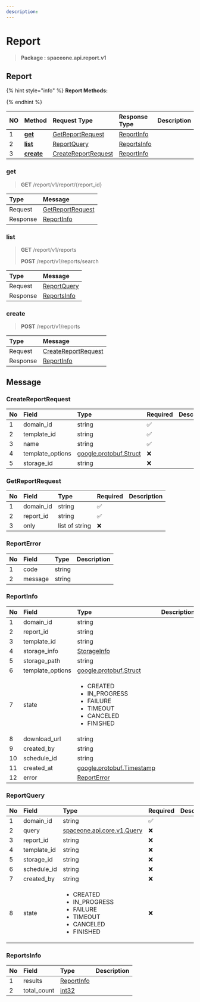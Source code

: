 ```yaml
---
description:  
---
```

# Report

>  **Package : spaceone.api.report.v1**

## Report

{% hint style="info" %}
**Report Methods:**

{%  endhint %}


| NO |  Method | Request Type | Response Type | Description |
| :--- | :--- | :--- | :--- | :--- |
| 1 | [**get**](report.md#get)|   [GetReportRequest](report.md#getreportrequest) |   [ReportInfo](report.md#reportinfo) |  |
| 2 | [**list**](report.md#list)|   [ReportQuery](report.md#reportquery) |   [ReportsInfo](report.md#reportsinfo) |  |
| 3 | [**create**](report.md#create)|   [CreateReportRequest](report.md#createreportrequest) |   [ReportInfo](report.md#reportinfo) |  | 
 

 
### get
> **GET** /report/v1/report/{report_id}
>


| Type | Message |
| :--- | :--- |
| Request | [GetReportRequest](report.md#getreportrequest) |
| Response |  [ReportInfo](report.md#reportinfo)  |
 
 

 
### list
> **GET** /report/v1/reports
>
> **POST** /report/v1/reports/search



| Type | Message |
| :--- | :--- |
| Request | [ReportQuery](report.md#reportquery) |
| Response |  [ReportsInfo](report.md#reportsinfo)  |
 
 

 
### create
> **POST** /report/v1/reports
>


| Type | Message |
| :--- | :--- |
| Request | [CreateReportRequest](report.md#createreportrequest) |
| Response |  [ReportInfo](report.md#reportinfo)  |


## 

## Message

### CreateReportRequest
| No | Field | Type | Required | Description |
| :--- | :--- | :--- | :--- | :--- |
| 1 | domain_id |string|✅| |
| 2 | template_id |string|✅| |
| 3 | name |string|✅| |
| 4 | template_options |[google.protobuf.Struct](https://github.com/protocolbuffers/protobuf/blob/master/src/google/protobuf/struct.proto)|❌| |
| 5 | storage_id |string|❌| |

### GetReportRequest
| No | Field | Type | Required | Description |
| :--- | :--- | :--- | :--- | :--- |
| 1 | domain_id |string|✅| |
| 2 | report_id |string|✅| |
| 3 | only |list of string|❌| |

### ReportError
| No | Field | Type |  Description |
| :--- | :--- | :--- | :--- |
| 1 | code |string | |
| 2 | message |string | |

### ReportInfo
<table>
  <thead>
    <tr>
      <th style="text-align:left">No</th>
      <th style="text-align:left">Field</th>
      <th style="text-align:left">Type</th>
      <th style="text-align:left">Description</th>
    </tr>
  </thead>
  <tbody>
    <tr>
      <td style="text-align:left">1</td>
      <td style="text-align:left">domain_id</td>
      <td style="text-align:left">string</td>
<td style="text-align:left"></td>

   </tr>
    <tr>
      <td style="text-align:left">2</td>
      <td style="text-align:left">report_id</td>
      <td style="text-align:left">string</td>
<td style="text-align:left"></td>

   </tr>
    <tr>
      <td style="text-align:left">3</td>
      <td style="text-align:left">template_id</td>
      <td style="text-align:left">string</td>
<td style="text-align:left"></td>

   </tr>
    <tr>
      <td style="text-align:left">4</td>
      <td style="text-align:left">storage_info</td>
      <td style="text-align:left"><a href="report.md#storageinfo">StorageInfo</a></td>
<td style="text-align:left"></td>

   </tr>
    <tr>
      <td style="text-align:left">5</td>
      <td style="text-align:left">storage_path</td>
      <td style="text-align:left">string</td>
<td style="text-align:left"></td>

   </tr>
    <tr>
      <td style="text-align:left">6</td>
      <td style="text-align:left">template_options</td>
      <td style="text-align:left"><a href="https://github.com/protocolbuffers/protobuf/blob/master/src/google/protobuf/struct.proto">google.protobuf.Struct</a></td>
<td style="text-align:left"></td>

   </tr>
    <tr>
      <td style="text-align:left">7</td>
      <td style="text-align:left">state</td>
      <td style="text-align:left"><ul>
          	<li>CREATED</li>
          	<li>IN_PROGRESS</li>
          	<li>FAILURE</li>
          	<li>TIMEOUT</li>
          	<li>CANCELED</li>
          	<li>FINISHED</li>
        </ul></td>
<td style="text-align:left"></td>

   </tr>
    <tr>
      <td style="text-align:left">8</td>
      <td style="text-align:left">download_url</td>
      <td style="text-align:left">string</td>
<td style="text-align:left"></td>

   </tr>
    <tr>
      <td style="text-align:left">9</td>
      <td style="text-align:left">created_by</td>
      <td style="text-align:left">string</td>
<td style="text-align:left"></td>

   </tr>
    <tr>
      <td style="text-align:left">10</td>
      <td style="text-align:left">schedule_id</td>
      <td style="text-align:left">string</td>
<td style="text-align:left"></td>

   </tr>
    <tr>
      <td style="text-align:left">11</td>
      <td style="text-align:left">created_at</td>
      <td style="text-align:left"><a href="https://github.com/protocolbuffers/protobuf/blob/master/src/google/protobuf/timestamp.proto">google.protobuf.Timestamp</a></td>
<td style="text-align:left"></td>

   </tr>
    <tr>
      <td style="text-align:left">12</td>
      <td style="text-align:left">error</td>
      <td style="text-align:left"><a href="report.md#reporterror">ReportError</a></td>
<td style="text-align:left"></td>

   </tr>
  </tbody>
</table>



### ReportQuery
<table>
  <thead>
    <tr>
      <th style="text-align:left">No</th>
      <th style="text-align:left">Field</th>
      <th style="text-align:left">Type</th>
      <th style="text-align:left">Required</th>
      <th style="text-align:left">Description</th>
    </tr>
  </thead>
  <tbody>
    <tr>
      <td style="text-align:left">1</td>
      <td style="text-align:left">domain_id</td>
      <td style="text-align:left">string</td>
<td style="text-align:left">✅</td>
<td style="text-align:left"></td>
   </tr>
    <tr>
      <td style="text-align:left">2</td>
      <td style="text-align:left">query</td>
      <td style="text-align:left"><a href="https://spaceone-dev.gitbook.io/api-reference/common-v1/search-query">spaceone.api.core.v1.Query</a></td>
<td style="text-align:left">❌</td>
<td style="text-align:left"></td>
   </tr>
    <tr>
      <td style="text-align:left">3</td>
      <td style="text-align:left">report_id</td>
      <td style="text-align:left">string</td>
<td style="text-align:left">❌</td>
<td style="text-align:left"></td>
   </tr>
    <tr>
      <td style="text-align:left">4</td>
      <td style="text-align:left">template_id</td>
      <td style="text-align:left">string</td>
<td style="text-align:left">❌</td>
<td style="text-align:left"></td>
   </tr>
    <tr>
      <td style="text-align:left">5</td>
      <td style="text-align:left">storage_id</td>
      <td style="text-align:left">string</td>
<td style="text-align:left">❌</td>
<td style="text-align:left"></td>
   </tr>
    <tr>
      <td style="text-align:left">6</td>
      <td style="text-align:left">schedule_id</td>
      <td style="text-align:left">string</td>
<td style="text-align:left">❌</td>
<td style="text-align:left"></td>
   </tr>
    <tr>
      <td style="text-align:left">7</td>
      <td style="text-align:left">created_by</td>
      <td style="text-align:left">string</td>
<td style="text-align:left">❌</td>
<td style="text-align:left"></td>
   </tr>
    <tr>
      <td style="text-align:left">8</td>
      <td style="text-align:left">state</td>
      <td style="text-align:left"><ul>
          	<li>CREATED</li>
          	<li>IN_PROGRESS</li>
          	<li>FAILURE</li>
          	<li>TIMEOUT</li>
          	<li>CANCELED</li>
          	<li>FINISHED</li>
        </ul></td>
<td style="text-align:left">❌</td>
<td style="text-align:left"></td>
   </tr>
  </tbody>
</table>



### ReportsInfo
| No | Field | Type |  Description |
| :--- | :--- | :--- | :--- |
| 1 | results |[ReportInfo](report.md#reportinfo) | |
| 2 | total_count |[int32](https://github.com/protocolbuffers/protobuf/blob/master/src/google/protobuf/type.proto) | |
